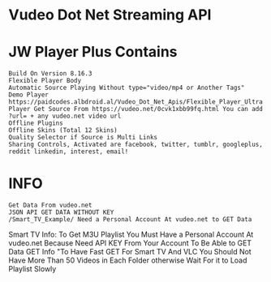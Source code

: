 # Vudeo Dot Net Streaming API

# JW Player Plus Contains
    Build On Version 8.16.3
    Flexible Player Body
    Automatic Source Playing Without type="video/mp4 or Another Tags"
    Demo Player https://paidcodes.albdroid.al/Vudeo_Dot_Net_Apis/Flexible_Player_Ultra
    Player Get Source From https://vudeo.net/0cvk1xbb99fq.html You can add ?url= + any vudeo.net video url
    Offline Plugins
    Offline Skins (Total 12 Skins)
    Quality Selector if Source is Multi Links
    Sharing Controls, Activated are facebook, twitter, tumblr, googleplus, reddit linkedin, interest, email!

# INFO

    Get Data From vudeo.net
    JSON API GET DATA WITHOUT KEY
    /Smart_TV_Example/ Need a Personal Account At vudeo.net to GET Data
 
   Smart TV Info: To Get M3U Playlist You Must Have a Personal Account At vudeo.net Because Need API KEY From Your Account To Be Able to GET Data
   GET Info "To Have Fast GET For Smart TV And VLC You Should Not Have More Than 50 Videos in Each Folder otherwise Wait For it to Load Playlist Slowly

 
